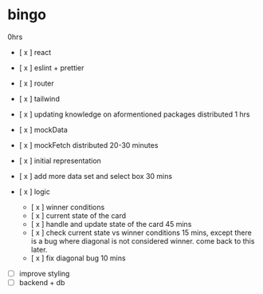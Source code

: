 # bingo

0hrs

- [ x ] react
- [ x ] eslint + prettier
- [ x ] router
- [ x ] tailwind
- [ x ] updating knowledge on aformentioned packages
  distributed 1 hrs
- [ x ] mockData
- [ x ] mockFetch
  distributed 20-30 minutes
- [ x ] initial representation
- [ x ] add more data set and select box
  30 mins
- [ x ] logic

  - [ x ] winner conditions
  - [ x ] current state of the card
  - [ x ] handle and update state of the card
    45 mins
  - [ x ] check current state vs winner conditions
    15 mins, except there is a bug where diagonal is not considered winner. come back to this later.
  - [ x ] fix diagonal bug
    10 mins

- [ ] improve styling
- [ ] backend + db
